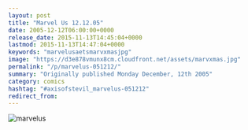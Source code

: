 ```yaml
---
layout: post
title: "Marvel Us 12.12.05"
date: 2005-12-12T06:00:00+0000
release_date: 2015-11-13T14:45:04+0000
lastmod: 2015-11-13T14:47:04+0000
keywords: "marvelusaetsmarvxmasjpg"
image: "https://d3e878vmunx8cm.cloudfront.net/assets/marvxmas.jpg"
permalink: "/p/marvelus-051212/"
summary: "Originally published Monday December, 12th 2005"
category: comics
hashtag: "#axisofstevil_marvelus-051212"
redirect_from:
---
```


![marvelus](https://d3e878vmunx8cm.cloudfront.net/assets/marvxmas.jpg)

